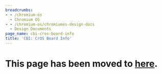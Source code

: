 ```yaml
---
breadcrumbs:
- - /chromium-os
  - Chromium OS
- - /chromium-os/chromiumos-design-docs
  - Design Documents
page_name: cbi-cros-board-info
title: 'CBI: CrOS Board Info'
---
```


# This page has been moved to [here](https://chromium.googlesource.com/chromiumos/docs/+/HEAD/design_docs/cros_board_info.md).